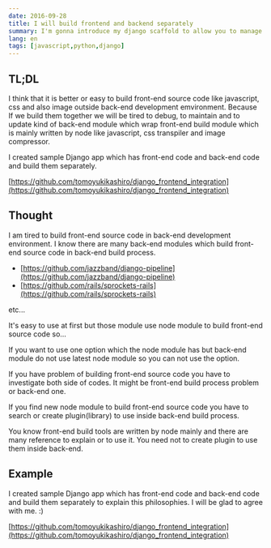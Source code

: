 ```yaml
---
date: 2016-09-28
title: I will build frontend and backend separately
summary: I'm gonna introduce my django scaffold to allow you to manage fron-end back-end separately
lang: en
tags: [javascript,python,django]
---
```


## TL;DL

I think that it is better or easy to build front-end source code like javascript, css and also image outside back-end development emvironment. Because If we build them together we will be tired to debug, to maintain and to update kind of back-end module which wrap front-end build module which is mainly written by node like javascript, css transpiler and image compressor.

I created sample Django app which has front-end code and back-end code and build them separately.

[https://github.com/tomoyukikashiro/django_frontend_integration](https://github.com/tomoyukikashiro/django_frontend_integration)

## Thought

I am tired to build front-end source code in back-end development environment.
I know there are many back-end modules which build front-end source code in back-end build process.

- [https://github.com/jazzband/django-pipeline](https://github.com/jazzband/django-pipeline)
- [https://github.com/rails/sprockets-rails](https://github.com/rails/sprockets-rails)

etc...

It's easy to use at first but those module use node module to build front-end source code so...


If you want to use one option which the node module has but back-end module do not use latest node module so you can not use the option.


If you have problem of building front-end source code you have to investigate both side of codes. It might be front-end build process problem or back-end one.


If you find new node module to build front-end source code you have to search or create plugin(library) to use inside back-end build process.


You know front-end build tools are written by node mainly and there are many reference to explain or to use it. You need not to create plugin to use them inside back-end.

## Example

I created sample Django app which has front-end code and back-end code and build them separately to explain this philosophies.
I will be glad to agree with me. :)

[https://github.com/tomoyukikashiro/django_frontend_integration](https://github.com/tomoyukikashiro/django_frontend_integration)
